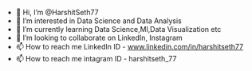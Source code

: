 - 👋 Hi, I’m @HarshitSeth77
- 👀 I’m interested in Data Science and Data Analysis
- 🌱 I’m currently learning Data Science,Ml,Data Visualization etc
- 💞️ I’m looking to collaborate on LinkedIn, Instagram
- 📫 How to reach me LinkedIn ID - www.linkedin.com/in/harshitseth77
- 📫 How to reach me intagram ID - harshitseth_77

<!---
HarshitSeth77/HarshitSeth77 is a ✨ special ✨ repository because its `README.md` (this file) appears on your GitHub profile.
You can click the Preview link to take a look at your changes.
--->
